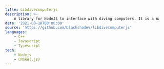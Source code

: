 ```yaml
---
title: Libdivecomputerjs
description: >-
    A library for NodeJS to interface with diving computers. It is a native addon using NAPI written in C++ leveraging the libdivecomputer library under the hood.
date: '2021-03-18T00:00:00'
source: 'https://github.com/blackshadev/libdivecomputerjs'
languages:
    - C++
    - Javascript
    - Typescript
tech:
    - Nodejs
    - CMake(.js)
---
```

